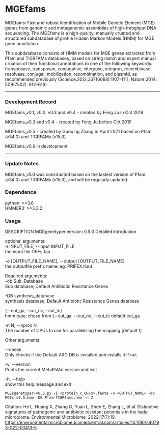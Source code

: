 

<!--
 * @Author: zhangguoqing and Feng Ju (supervisor) 
 * @Correspondence email: jufeng@westlake.edu.cn
 * @Affiliation: EMBLab, Westlake University
 * @Date: 2022-04-15 07:00:00 (by FJ)
 * @LastEditTime: 2021-04-22 20:50:49
-->

# MGEfams
MGEfams: Fast and robust identification of Mobile Genetic Element (MGE) genes from genomic and metagenomic assemblies of high-throghput DNA sequencing. The MGEfams is a high-quality, manually cruated and structured subdatabase of profile Hidden Markov Models (HMM) for MGE gene annotation


This subdatabase consists of HMM models for MGE genes extracted from Pfam and TIGRFAMs databases, based on string match and expert manual cruation of their functional annotations to one of the following keywords: transposase, transposon, conjugative, integrase, integron, recombinase, resolvase, conjugal, mobilization, recombination, and plasmid, as recommended previously (Science.2012;337(6098):1107-1111; Nature.2014; 509(7502): 612–616)

---
### Development Record  

MGEfams_v0.1, v0.2, v0.3 and v0.4 - created by Feng Ju in Oct 2018 

MGEfams_v0.3 and v0.4 - created by Feng Ju before Oct 2019 

MGEfams_v0.5 - created by Guoqing Zhang in April 2021 based on Pfam (v34.0) and TIGRFAMs (v15.0)

MGEfams_v0.6 in development  

---

### Update Notes
MGEfams_v5.0 was constructed based on the lastest version of Pfam (v34.0) and TIGRFAMs (v15.0), and will be regularly updated.



### Dependence
python: >=3.6  
HMMER3: >=3.3.2



### Usage

DESCRIPTION
MGEgenetyper version: 0.5.0
Detailed introducion

optional arguments:  
  -i INPUT_FILE, --input INPUT_FILE  
    the input file ORFs.faa  

  -o [OUTPUT_FILE_NAME], --output [OUTPUT_FILE_NAME]  
    the outputfile prefix name: eg. PRIFEX.tlout  


Required arguments:  
  -db Sub_Database  
  Sub database; Default Antibiotic Resistance Genes  
  
  -DB synthesis_database  
    synthesis database, Default Antibiotic Resistance Genes database  

  {--cut_ga,--cut_nc,--cut_tc}  
    hmm type; chose from {--cut_ga, --cut_nc, --cut_tc default:cut_ga  
  
  -n N, --nproc N  
  The number of CPUs to use for parallelizing the mapping [default 1]  


Other arguments:  
 
  --check  
   Only checks if the Default ARG DB is installed and installs it if not.
 
  -v, --version  
    Prints the current MetaPhlAn version and exit
 
  -h, --help  
    show this help message and exit


```
MGEsgenetyper-v0.5.py -i <protein_c_ORFs>.fasta -o <OUTPUT_NAME> -db MGEs.v0.5.hmm -DB Pfam-TIGRfams.hmm -n 2
```


Citation: He L, Huang X, Zhang G, Yuan L, Shen E, Zhang L, et al. Distinctive signatures of pathogenic and antibiotic resistant potentials in the hadal microbiome. Environmental Microbiome. 2022;17(1):19.  https://environmentalmicrobiome.biomedcentral.com/articles/10.1186/s40793-022-00413-5
